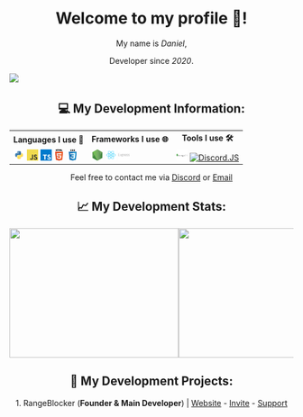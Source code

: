 <h1 align="center">Welcome to my profile 👋!</h1>
<p align="center">My name is <em>Daniel</em>,</p>
<p align="center">Developer since <em>2020</em>.</p>

<img src="https://lanyard.cnrad.dev/api/737232727459495977" />

<h2 align="center">💻 My Development Information:</h2>
<table align="center">
	<tr>
		<th>
			Languages I use 🔧
		</th>
		<th>
			Frameworks I use 🌐
		</th>
		<th>
			Tools I use 🛠
		</th>
	</tr>
	<tr>
		<td>
			<a href="https://python.org"><img title="Python" style="max-width:100%;" height="20" src="https://raw.githubusercontent.com/github/explore/80688e429a7d4ef2fca1e82350fe8e3517d3494d/topics/python/python.png"></a>
			<a href="https://developer.mozilla.org/en-US/docs/Web/JavaScript"><img title="JavaScript" style="max-width:100%;" height="20" src="https://raw.githubusercontent.com/github/explore/80688e429a7d4ef2fca1e82350fe8e3517d3494d/topics/javascript/javascript.png"></a>
			<a href="https://typescriptlang.org"><img title="TypeScript" style="max-width:100%;" height="20" src="https://raw.githubusercontent.com/github/explore/80688e429a7d4ef2fca1e82350fe8e3517d3494d/topics/typescript/typescript.png"></a>
			<a href="https://developer.mozilla.org/en-US/docs/Web/HTML"><img title="HTML" style="max-width:100%;" height="20" src="https://raw.githubusercontent.com/github/explore/80688e429a7d4ef2fca1e82350fe8e3517d3494d/topics/html/html.png"></a>
			<a href="https://developer.mozilla.org/en-US/docs/Web/CSS"><img title="CSS" style="max-width:100%;" height="20" src="https://raw.githubusercontent.com/github/explore/80688e429a7d4ef2fca1e82350fe8e3517d3494d/topics/css/css.png"></a>
		</td>
		<td>
			<a href="https://nodejs.org"><img title="NodeJS" style="max-width:100%;" height="20" src="https://raw.githubusercontent.com/github/explore/80688e429a7d4ef2fca1e82350fe8e3517d3494d/topics/nodejs/nodejs.png"></a>
			<a href="https://reactjs.org"><img title="React" style="max-width:100%;" height="20" src="https://raw.githubusercontent.com/github/explore/80688e429a7d4ef2fca1e82350fe8e3517d3494d/topics/react/react.png"></a>
			<a href="https://expressjs.com"><img title="Express" style="max-width:100%;" height="20" src="https://raw.githubusercontent.com/github/explore/80688e429a7d4ef2fca1e82350fe8e3517d3494d/topics/express/express.png"></a>
		</td>
		<td>
			<a href="https://mongodb.com"><img title="MongoDB" style="max-width:100%;" height="20" src="https://raw.githubusercontent.com/github/explore/80688e429a7d4ef2fca1e82350fe8e3517d3494d/topics/mongodb/mongodb.png"></a>
			<a href="https://discord.js.org"><img title="Discord.JS" style="max-width:100%;" height="20" src="https://avatars.githubusercontent.com/u/26492485?s=200&v=4"></a>
		</td>
	</tr>
</table>
<p align="center">Feel free to contact me via <a target="_blank" title="Discord" href="https://discord.com/users/737232727459495977">Discord</a> or <a target="_blank" title="Email" href="mailto:daniel@rangeblocker.xyz">Email</a></p>
<h2 align="center">📈 My Development Stats:</h2>
<div align="center" style="overflow: hidden; display: flex; justify-content:space-around;">
<img height="230"width="300" src="https://wakatime.com/share/@CodeDanielR/e79753ed-ca79-4b02-b903-c66d48be918c.png"> 
<img height="230" width="300" src="https://wakatime.com/share/@CodeDanielR/e0c2cf97-d3c1-4691-8d70-ba7d5adc34b4.png">
<img src="https://github-readme-stats.vercel.app/api?username=CodeDanielR&show_icons=true&theme=dark&count_private=true&include_all_commits=true">
</div>
<h2 align="center">📕 My Development Projects:</h2>
<p align="center">1. RangeBlocker (<strong>Founder & Main Developer</strong>) | <a title="RangeBlocker Website" href="https://rangeblocker.xyz">Website</a> - <a title="RangeBlocker Invite" href="https://rangeblocker.xyz/invite">Invite</a> - <a title="RangeBlocker Support" href="https://discord.gg/SzHcsFsUtn">Support</a></p>

